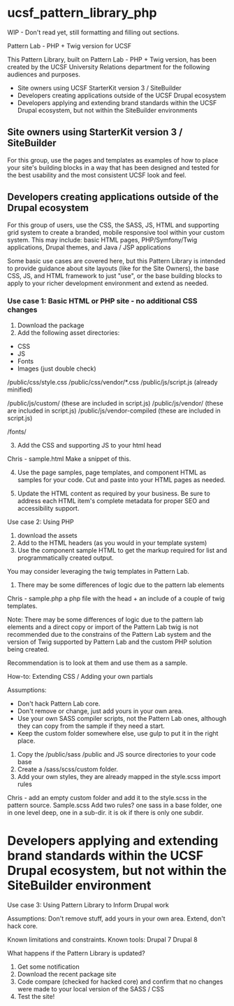 # ucsf_pattern_library_php
WIP - Don't read yet, still formatting and filling out sections.

Pattern Lab - PHP + Twig version for UCSF

This Pattern Library, built on Pattern Lab - PHP + Twig version, has been created by the UCSF University Relations department for the following audiences and purposes.

* Site owners using UCSF StarterKit version 3 / SiteBuilder
* Developers creating applications outside of the UCSF Drupal ecosystem
* Developers applying and extending brand standards within the UCSF Drupal ecosystem, but not within the SiteBuilder environments

## Site owners using StarterKit version 3 / SiteBuilder

For this group, use the pages and templates as examples of how to place your site's building blocks in a way that has been designed and tested for the best usability and the most consistent UCSF look and feel.


## Developers creating applications outside of the Drupal ecosystem

For this group of users, use the CSS, the SASS, JS, HTML and supporting grid system to create a branded, mobile responsive tool within your custom system. This may include: basic HTML pages, PHP/Symfony/Twig applications, Drupal themes, and Java / JSP applications

Some basic use cases are covered here, but this Pattern Library is intended to provide guidance about site layouts (like for the Site Owners), the base CSS, JS, and HTML framework to just "use", or the base building blocks to apply to your richer development environment and extend as needed.

### Use case 1: Basic HTML or PHP site - no additional CSS changes

1. Download the package
1. Add the following asset directories: 

* CSS
* JS
* Fonts
* Images (just double check)

/public/css/style.css
/public/css/vendor/*.css
/public/js/script.js (already minified)

/public/js/custom/ (these are included in script.js)
/public/js/vendor/ (these are included in script.js)
/public/js/vendor-compiled (these are included in script.js)

/fonts/

3. Add the CSS and supporting JS to your html head

Chris - sample.html Make a snippet of this.

4. Use the page samples, page templates, and component HTML as samples for your code. Cut and paste into your HTML pages as needed.

5. Update the HTML content as required by your business. Be sure to address each HTML item's complete metadata for proper SEO and accessibility support.

Use case 2: Using PHP 

1. download the assets
2. Add to the HTML headers (as you would in your template system)
3. Use the component sample HTML to get the markup required for list and programmatically created output. 


You may consider leveraging the twig templates in Pattern Lab.
1. There may be some differences of logic due to the pattern lab elements

Chris - sample.php a php file with the head + an include of a couple of twig templates.

Note: There may be some differences of logic due to the pattern lab elements and a direct copy or import of the Pattern Lab twig is not recommended due to the constrains of the Pattern Lab system and the version of Twig supported by Pattern Lab and the custom PHP solution being created.

Recommendation is to look at them and use them as a sample.

How-to: Extending CSS / Adding your own partials

Assumptions: 
* Don't hack Pattern Lab core.
* Don't remove or change, just add yours in your own area.
* Use your own SASS compiler scripts, not the Pattern Lab ones, although they can copy from the sample if they need a start.
* Keep the custom folder somewhere else, use gulp to put it in the right place.

1. Copy the /public/sass /public and JS source directories to your code base
2. Create a /sass/scss/custom folder.
3. Add your own styles, they are already mapped in the style.scss import rules

Chris - add an empty custom folder and add it to the style.scss in the pattern source. Sample.scss Add two rules? one sass in a base folder, one in one level deep, one in a sub-dir. it is ok if there is only one subdir.

# Developers applying and extending brand standards within the UCSF Drupal ecosystem, but not within the SiteBuilder environment

Use case 3: Using Pattern Library to Inform Drupal work

Assumptions: Don't remove stuff, add yours in your own area. Extend, don't hack core.

Known limitations and constraints.
Known tools:
	Drupal 7
	Drupal 8

What happens if the Pattern Library is updated?
1. Get some notification
2. Download the recent package site
3. Code compare (checked for hacked core) and confirm that no changes were made to your local version of the SASS / CSS
4. Test the site!


